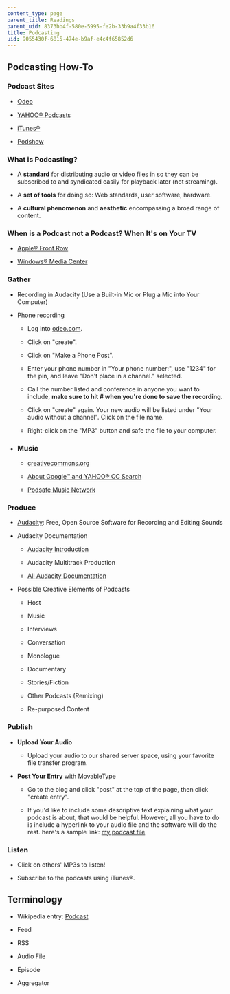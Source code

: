 ```yaml
---
content_type: page
parent_title: Readings
parent_uid: 8373bb4f-580e-5995-fe2b-33b9a4f33b16
title: Podcasting
uid: 9055430f-6815-474e-b9af-e4c4f65852d6
---
```


Podcasting How-To
-----------------

### Podcast Sites

*   [Odeo](http://www.odeo.com/)
    
*   [YAHOO® Podcasts](http://help.yahoo.com/l/us/yahoo/avatars/using/network-10.html)
    
*   [iTunes®](http://www.apple.com/itunes/podcasts/)
    
*   [Podshow](http://www.podshow.com/)
    

### What is Podcasting?

*   A **standard** for distributing audio or video files in so they can be subscribed to and syndicated easily for playback later (not streaming).
    
*   A **set of tools** for doing so: Web standards, user software, hardware.
    
*   A **cultural phenomenon** and **aesthetic** encompassing a broad range of content.
    

### When is a Podcast not a Podcast? When It's on Your TV

*   [Apple® Front Row](http://www.apple.com/downloads/macosx/apple/application_updates/frontrow_appleinc.html)
    
*   [Windows® Media Center](https://support.microsoft.com/en-us/help/14197/windows-media-center-getting-started)
    

### Gather

*   Recording in Audacity (Use a Built-in Mic or Plug a Mic into Your Computer)
    
*   Phone recording
    
    *   Log into [odeo.com](http://www.odeo.com/).
        
    *   Click on "create".
        
    *   Click on "Make a Phone Post".
        
    *   Enter your phone number in "Your phone number:", use "1234" for the pin, and leave "Don't place in a channel." selected.
        
    *   Call the number listed and conference in anyone you want to include, **make sure to hit # when you're done to save the recording**.
        
    *   Click on "create" again. Your new audio will be listed under "Your audio without a channel". Click on the file name.
        
    *   Right-click on the "MP3" button and safe the file to your computer.
        
*   ### Music
    
    *   [creativecommons.org](http://creativecommons.org/find/)
        
    *   [About Google™ and YAHOO® CC Search](https://creativecommons.org/2005/11/04/googleadvancedsearchenablescccustomizedsearching/)
        
    *   [Podsafe Music Network](https://www.networkworld.com/article/2357041/podsafe-music-network.html)
        

### Produce

*   [Audacity](http://audacity.sourceforge.net/): Free, Open Source Software for Recording and Editing Sounds
    
*   Audacity Documentation
    
    *   [Audacity Introduction](http://audacity.sourceforge.net/manual-1.2/intro.html
        )
        
    *   Audacity Multitrack Production
        
    *   [All Audacity Documentation](http://audacity.sourceforge.net/help/documentation)
        
*   Possible Creative Elements of Podcasts
    
    *   Host
        
    *   Music
        
    *   Interviews
        
    *   Conversation
        
    *   Monologue
        
    *   Documentary
        
    *   Stories/Fiction
        
    *   Other Podcasts (Remixing)
        
    *   Re-purposed Content
        

### Publish

*   **Upload Your Audio**
    
    *   Upload your audio to our shared server space, using your favorite file transfer program.
        
*   **Post Your Entry** with MovableType
    
    *   Go to the blog and click "post" at the top of the page, then click "create entry".
        
    *   If you'd like to include some descriptive text explaining what your podcast is about, that would be helpful. However, all you have to do is include a hyperlink to your audio file and the software will do the rest. here's a sample link: <a href="http://<cms.876 podcast site>/<username>/<mp3file.mp3">my podcast file</a>
        

### Listen

*   Click on others' MP3s to listen!
    
*   Subscribe to the podcasts using iTunes®.
    

Terminology
-----------

*   Wikipedia entry: [Podcast](http://en.wikipedia.org/wiki/Podcast)
    
*   Feed
    
*   RSS
    
*   Audio File
    
*   Episode
    
*   Aggregator